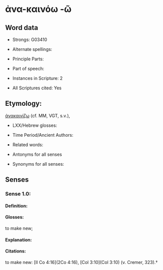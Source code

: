 # ἀνα-καινόω -ῶ

<!-- Status: S2=NeedsEdits -->
<!-- Lexica used for edits:   -->

## Word data

* Strongs: G03410

* Alternate spellings:



* Principle Parts: 


* Part of speech: 


* Instances in Scripture: 2

* All Scriptures cited: Yes

## Etymology: 

[ἀνακαινίζω]() (cf. MM, VGT, s.v.),

* LXX/Hebrew glosses: 


* Time Period/Ancient Authors: 


* Related words: 

* Antonyms for all senses

* Synonyms for all senses: 


## Senses 


### Sense  1.0: 

#### Definition: 

#### Glosses: 

to make new; 

#### Explanation: 


#### Citations: 

to make new: [II Co 4:16](2Co 4:16), [Col 3:10](Col 3:10) (v. Cremer, 323).†
